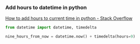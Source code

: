 ###  Add hours to datetime in python


[How to add hours to current time in python - Stack Overflow](https://stackoverflow.com/questions/13685201/how-to-add-hours-to-current-time-in-python)


 

```python
from datetime import datetime, timedelta

nine_hours_from_now = datetime.now() + timedelta(hours=9)
```
